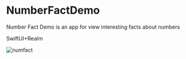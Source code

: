 # NumberFactDemo

Number Fact Demo is an app for view interesting facts about numbers

SwiftUI+Realm 

![numfact](https://user-images.githubusercontent.com/35266971/202890123-b9dac1fe-7837-42ac-8a54-0f8f6d095d91.gif)

